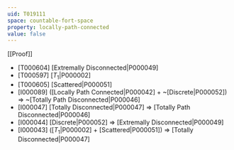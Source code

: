 ```yaml
---
uid: T019111
space: countable-fort-space
property: locally-path-connected
value: false
---
```

[[Proof]]

* [T000604] [Extremally Disconnected|P000049]
* [T000597] [$T_1$|P000002]
* [T000605] [Scattered|P000051]
* [I000089] ([Locally Path Connected|P000042] + ~[Discrete|P000052]) => ~[Totally Path Disconnected|P000046]
* [I000047] [Totally Disconnected|P000047] => [Totally Path Disconnected|P000046]
* [I000044] [Discrete|P000052] => [Extremally Disconnected|P000049]
* [I000043] ([$T_1$|P000002] + [Scattered|P000051]) => [Totally Disconnected|P000047]

